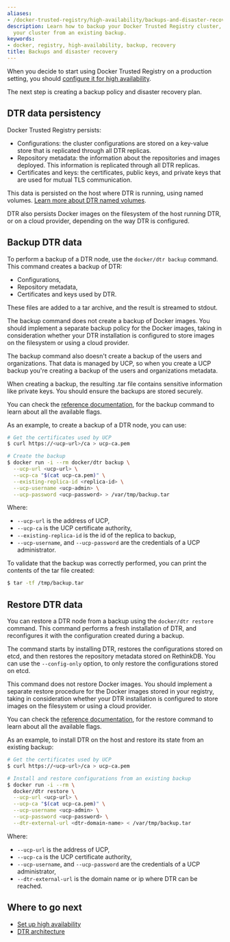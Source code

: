 ```yaml
---
aliases:
- /docker-trusted-registry/high-availability/backups-and-disaster-recovery/
description: Learn how to backup your Docker Trusted Registry cluster, and to recover
  your cluster from an existing backup.
keywords:
- docker, registry, high-availability, backup, recovery
title: Backups and disaster recovery
---
```


When you decide to start using Docker Trusted Registry on a production
setting, you should [configure it for high availability](index.md).

The next step is creating a backup policy and disaster recovery plan.

## DTR data persistency

Docker Trusted Registry persists:

* Configurations: the cluster configurations are stored on a key-value store
that is replicated through all DTR replicas.
* Repository metadata: the information about the repositories and
images deployed. This information is replicated through all DTR replicas.
* Certificates and keys: the certificates, public keys, and private keys that
are used for mutual TLS communication.

This data is persisted on the host where DTR is running, using named volumes.
[Learn more about DTR named volumes](../architecture.md).

DTR also persists Docker images on the filesystem of the host running DTR, or
on a cloud provider, depending on the way DTR is configured.

## Backup DTR data

To perform a backup of a DTR node, use the `docker/dtr backup` command. This
command creates a backup of DTR:

* Configurations,
* Repository metadata,
* Certificates and keys used by DTR.

These files are added to a tar archive, and the result is streamed to stdout.

The backup command does not create a backup of Docker images. You should
implement a separate backup policy for the Docker images, taking in
consideration whether your DTR installation is configured to store images on the
filesystem or using a cloud provider.

The backup command also doesn't create a backup of the users and organizations.
That data is managed by UCP, so when you create a UCP backup you're creating
a backup of the users and organizations metadata.

When creating a backup, the resulting .tar file contains sensitive information
like private keys. You should ensure the backups are stored securely.

You can check the
[reference documentation](../reference/backup.md), for the
backup command to learn about all the available flags.

As an example, to create a backup of a DTR node, you can use:

```bash
# Get the certificates used by UCP
$ curl https://<ucp-url>/ca > ucp-ca.pem

# Create the backup
$ docker run -i --rm docker/dtr backup \
  --ucp-url <ucp-url> \
  --ucp-ca "$(cat ucp-ca.pem)" \
  --existing-replica-id <replica-id> \
  --ucp-username <ucp-admin> \
  --ucp-password <ucp-password> > /var/tmp/backup.tar
```

Where:

* `--ucp-url` is the address of UCP,
* `--ucp-ca` is the UCP certificate authority,
* `--existing-replica-id` is the id of the replica to backup,
* `--ucp-username`, and `--ucp-password` are the credentials of a UCP administrator.

To validate that the backup was correctly performed, you can print the contents
of the tar file created:

```bash
$ tar -tf /tmp/backup.tar
```

## Restore DTR data

You can restore a DTR node from a backup using the `docker/dtr restore`
command.
This command performs a fresh installation of DTR, and reconfigures it with
the configuration created during a backup.

The command starts by installing DTR, restores the configurations stored on
etcd, and then restores the repository metadata stored on RethinkDB. You
can use the `--config-only` option, to only restore the configurations stored
on etcd.

This command does not restore Docker images. You should implement a separate
restore procedure for the Docker images stored in your registry, taking in
consideration whether your DTR installation is configured to store images on
the filesystem or using a cloud provider.

You can check the
[reference documentation](../reference/restore.md), for the
restore command to learn about all the available flags.


As an example, to install DTR on the host and restore its
state from an existing backup:

```bash
# Get the certificates used by UCP
$ curl https://<ucp-url>/ca > ucp-ca.pem

# Install and restore configurations from an existing backup
$ docker run -i --rm \
  docker/dtr restore \
  --ucp-url <ucp-url> \
  --ucp-ca "$(cat ucp-ca.pem)" \
  --ucp-username <ucp-admin> \
  --ucp-password <ucp-password> \
  --dtr-external-url <dtr-domain-name> < /var/tmp/backup.tar
```

Where:

* `--ucp-url` is the address of UCP,
* `--ucp-ca` is the UCP certificate authority,
* `--ucp-username`, and `--ucp-password` are the credentials of a UCP administrator,
* `--dtr-external-url` is the domain name or ip where DTR can be reached.


## Where to go next

* [Set up high availability](index.md)
* [DTR architecture](../architecture.md)
